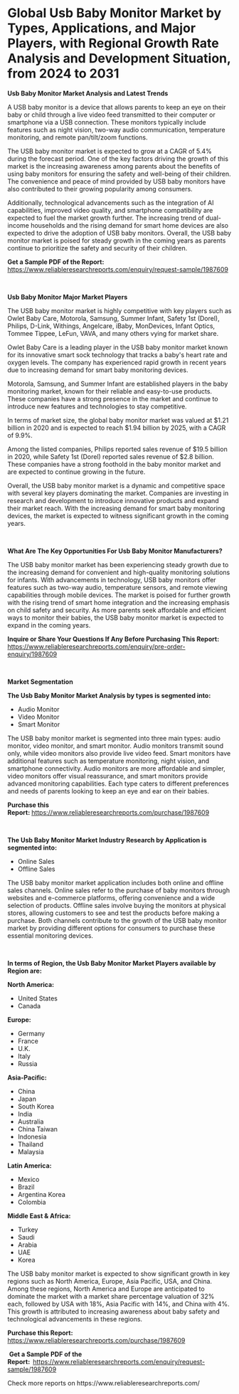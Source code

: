 <p><h1>Global Usb Baby Monitor Market by Types, Applications, and Major Players, with Regional Growth Rate Analysis and Development Situation, from 2024 to 2031</h1></p><p><strong>Usb Baby Monitor Market Analysis and Latest Trends</strong></p>
<p><p>A USB baby monitor is a device that allows parents to keep an eye on their baby or child through a live video feed transmitted to their computer or smartphone via a USB connection. These monitors typically include features such as night vision, two-way audio communication, temperature monitoring, and remote pan/tilt/zoom functions.</p><p>The USB baby monitor market is expected to grow at a CAGR of 5.4% during the forecast period. One of the key factors driving the growth of this market is the increasing awareness among parents about the benefits of using baby monitors for ensuring the safety and well-being of their children. The convenience and peace of mind provided by USB baby monitors have also contributed to their growing popularity among consumers.</p><p>Additionally, technological advancements such as the integration of AI capabilities, improved video quality, and smartphone compatibility are expected to fuel the market growth further. The increasing trend of dual-income households and the rising demand for smart home devices are also expected to drive the adoption of USB baby monitors. Overall, the USB baby monitor market is poised for steady growth in the coming years as parents continue to prioritize the safety and security of their children.</p></p>
<p><strong>Get a Sample PDF of the Report:&nbsp;</strong> <a href="https://www.reliableresearchreports.com/enquiry/request-sample/1987609">https://www.reliableresearchreports.com/enquiry/request-sample/1987609</a></p>
<p>&nbsp;</p>
<p><strong>Usb Baby Monitor Major Market Players</strong></p>
<p><p>The USB baby monitor market is highly competitive with key players such as Owlet Baby Care, Motorola, Samsung, Summer Infant, Safety 1st (Dorel), Philips, D-Link, Withings, Angelcare, iBaby, MonDevices, Infant Optics, Tommee Tippee, LeFun, VAVA, and many others vying for market share.</p><p>Owlet Baby Care is a leading player in the USB baby monitor market known for its innovative smart sock technology that tracks a baby's heart rate and oxygen levels. The company has experienced rapid growth in recent years due to increasing demand for smart baby monitoring devices.</p><p>Motorola, Samsung, and Summer Infant are established players in the baby monitoring market, known for their reliable and easy-to-use products. These companies have a strong presence in the market and continue to introduce new features and technologies to stay competitive.</p><p>In terms of market size, the global baby monitor market was valued at $1.21 billion in 2020 and is expected to reach $1.94 billion by 2025, with a CAGR of 9.9%.</p><p>Among the listed companies, Philips reported sales revenue of $19.5 billion in 2020, while Safety 1st (Dorel) reported sales revenue of $2.8 billion. These companies have a strong foothold in the baby monitor market and are expected to continue growing in the future.</p><p>Overall, the USB baby monitor market is a dynamic and competitive space with several key players dominating the market. Companies are investing in research and development to introduce innovative products and expand their market reach. With the increasing demand for smart baby monitoring devices, the market is expected to witness significant growth in the coming years.</p></p>
<p>&nbsp;</p>
<p><strong>What Are The Key Opportunities For Usb Baby Monitor Manufacturers?</strong></p>
<p><p>The USB baby monitor market has been experiencing steady growth due to the increasing demand for convenient and high-quality monitoring solutions for infants. With advancements in technology, USB baby monitors offer features such as two-way audio, temperature sensors, and remote viewing capabilities through mobile devices. The market is poised for further growth with the rising trend of smart home integration and the increasing emphasis on child safety and security. As more parents seek affordable and efficient ways to monitor their babies, the USB baby monitor market is expected to expand in the coming years.</p></p>
<p><strong>Inquire or Share Your Questions If Any Before Purchasing This Report:</strong> <a href="https://www.reliableresearchreports.com/enquiry/pre-order-enquiry/1987609">https://www.reliableresearchreports.com/enquiry/pre-order-enquiry/1987609</a></p>
<p>&nbsp;</p>
<p><strong>Market Segmentation</strong></p>
<p><strong>The Usb Baby Monitor Market Analysis by types is segmented into:</strong></p>
<p><ul><li>Audio Monitor</li><li>Video Monitor</li><li>Smart Monitor</li></ul></p>
<p><p>The USB baby monitor market is segmented into three main types: audio monitor, video monitor, and smart monitor. Audio monitors transmit sound only, while video monitors also provide live video feed. Smart monitors have additional features such as temperature monitoring, night vision, and smartphone connectivity. Audio monitors are more affordable and simpler, video monitors offer visual reassurance, and smart monitors provide advanced monitoring capabilities. Each type caters to different preferences and needs of parents looking to keep an eye and ear on their babies.</p></p>
<p><strong>Purchase this Report:&nbsp;</strong><a href="https://www.reliableresearchreports.com/purchase/1987609">https://www.reliableresearchreports.com/purchase/1987609</a></p>
<p>&nbsp;</p>
<p><strong>The Usb Baby Monitor Market Industry Research by Application is segmented into:</strong></p>
<p><ul><li>Online Sales</li><li>Offline Sales</li></ul></p>
<p><p>The USB baby monitor market application includes both online and offline sales channels. Online sales refer to the purchase of baby monitors through websites and e-commerce platforms, offering convenience and a wide selection of products. Offline sales involve buying the monitors at physical stores, allowing customers to see and test the products before making a purchase. Both channels contribute to the growth of the USB baby monitor market by providing different options for consumers to purchase these essential monitoring devices.</p></p>
<p>&nbsp;</p>
<p><strong>In terms of Region, the Usb Baby Monitor Market Players available by Region are:</strong></p>
<p>
    <p> <strong> North America: </strong>
        <ul>
            <li>United States</li>
            <li>Canada</li>
        </ul>
        </p> 
    <p> <strong> Europe: </strong>
        <ul>
            <li>Germany</li>
            <li>France</li>
            <li>U.K.</li>
            <li>Italy</li>
            <li>Russia</li>
        </ul>
        </p> 
    <p> <strong> Asia-Pacific: </strong>
        <ul>
            <li>China</li>
            <li>Japan</li>
            <li>South Korea</li>
            <li>India</li>
            <li>Australia</li>
            <li>China Taiwan</li>
            <li>Indonesia</li>
            <li>Thailand</li>
            <li>Malaysia</li>
        </ul>
        </p> 
    <p> <strong> Latin America: </strong>
        <ul>
            <li>Mexico</li>
            <li>Brazil</li>
            <li>Argentina Korea</li>
            <li>Colombia</li>
        </ul>
        </p> 
    <p> <strong> Middle East & Africa: </strong>
        <ul>
            <li>Turkey</li>
            <li>Saudi</li>
            <li>Arabia</li>
            <li>UAE</li>
            <li>Korea</li>
        </ul>
    </p>
    </p>
<p><p>The USB baby monitor market is expected to show significant growth in key regions such as North America, Europe, Asia Pacific, USA, and China. Among these regions, North America and Europe are anticipated to dominate the market with a market share percentage valuation of 32% each, followed by USA with 18%, Asia Pacific with 14%, and China with 4%. This growth is attributed to increasing awareness about baby safety and technological advancements in these regions.</p></p>
<p><strong>Purchase this Report: </strong><a href="https://www.reliableresearchreports.com/purchase/1987609">https://www.reliableresearchreports.com/purchase/1987609</a></p>
<p>&nbsp;<strong>Get a Sample PDF of the Report:&nbsp;&nbsp;</strong><a href="https://www.reliableresearchreports.com/enquiry/request-sample/1987609">https://www.reliableresearchreports.com/enquiry/request-sample/1987609</a></p>
<p><strong></strong></p>
<p>Check more reports on https://www.reliableresearchreports.com/</p>